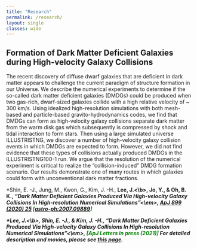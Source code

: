 ```yaml
---
title: "Research"
permalink: /research/
layout: single
classes: wide
---
```


## Formation of Dark Matter Deficient Galaxies during High-velocity Galaxy Collisions

The recent discovery of diffuse dwarf galaxies that are deficient in dark matter appears to challenge the current
paradigm of structure formation in our Universe. We describe the numerical experiments to determine if the
so-called dark matter deficient galaxies (DMDGs) could be produced when two gas-rich, dwarf-sized galaxies
collide with a high relative velocity of ~ 300 km/s. Using idealized high-resolution simulations with both
mesh-based and particle-based gravito-hydrodynamics codes, we find that DMDGs can form as high-velocity
galaxy collisions separate dark matter from the warm disk gas which subsequently is compressed by shock and
tidal interaction to form stars. Then using a large simulated universe ILLUSTRISTNG, we discover a number
of high-velocity galaxy collision events in which DMDGs are expected to form. However, we did not find
evidence that these types of collisions actually produced DMDGs in the ILLUSTRISTNG100-1 run. We argue
that the resolution of the numerical experiment is critical to realize the “collision-induced” DMDG formation
scenario. Our results demonstrate one of many routes in which galaxies could form with unconventional dark
matter fractions.
<br/>


*Shin, E. -J., Jung, M., Kwon, G., Kim, J. -H., <b>Lee, J.<\b>, Jo, Y., & Oh, B. K., <em>“Dark Matter Deficient Galaxies Produced Via High-velocity Galaxy Collisions In High-resolution Numerical Simulations”<\em>, <span style="color:green">[ApJ 899 (2020) 25][DMDG1st] \[[astro-ph:2007.09889][DMDG1stArxiv]\]</span>

*<b>Lee, J.<\b>, Shin, E. -J., & Kim, J. -H., <em>“Dark Matter Deficient Galaxies Produced Via High-velocity Galaxy Collisions In High-resolution Numerical Simulations”<\em>, <span style="color:green">[ApJ Letters in press (2021)]</span>
For detailed description and movies, please see [this page][DMDG].

[DMDG]: https://joohyun-lee.github.io/research/DMDG/
[DMDG1st]: https://ui.adsabs.harvard.edu/abs/2020ApJ...899...25S/abstract
[DMDG1stArxiv]: https://arxiv.org/abs/2007.09889


